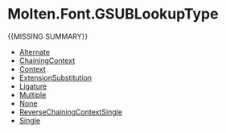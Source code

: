 ﻿  
# Molten.Font.GSUBLookupType
{{MISSING SUMMARY}}
  
*  [Alternate](docs/Molten.Font/Molten/Font/GSUBLookupType/Alternate.md)  
*  [ChainingContext](docs/Molten.Font/Molten/Font/GSUBLookupType/ChainingContext.md)  
*  [Context](docs/Molten.Font/Molten/Font/GSUBLookupType/Context.md)  
*  [ExtensionSubstitution](docs/Molten.Font/Molten/Font/GSUBLookupType/ExtensionSubstitution.md)  
*  [Ligature](docs/Molten.Font/Molten/Font/GSUBLookupType/Ligature.md)  
*  [Multiple](docs/Molten.Font/Molten/Font/GSUBLookupType/Multiple.md)  
*  [None](docs/Molten.Font/Molten/Font/GSUBLookupType/None.md)  
*  [ReverseChainingContextSingle](docs/Molten.Font/Molten/Font/GSUBLookupType/ReverseChainingContextSingle.md)  
*  [Single](docs/Molten.Font/Molten/Font/GSUBLookupType/Single.md)